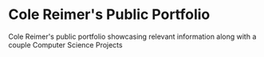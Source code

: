 # Cole Reimer's Public Portfolio

Cole Reimer's public portfolio showcasing relevant information along with a couple Computer Science Projects


